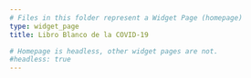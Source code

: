 ```yaml
---
# Files in this folder represent a Widget Page (homepage)
type: widget_page
title: Libro Blanco de la COVID-19

# Homepage is headless, other widget pages are not.
#headless: true
---
```

